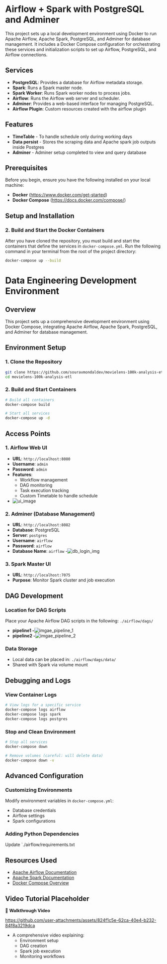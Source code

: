 # Airflow + Spark with PostgreSQL and Adminer

This project sets up a local development environment using Docker to run Apache Airflow, Apache Spark, PostgreSQL, and Adminer for database management. It includes a Docker Compose configuration for orchestrating these services and initialization scripts to set up Airflow, PostgreSQL, and Airflow connections.

## Services

- **PostgreSQL**: Provides a database for Airflow metadata storage.
- **Spark**: Runs a Spark master node.
- **Spark Worker**: Runs Spark worker nodes to process jobs.
- **Airflow**: Runs the Airflow web server and scheduler.
- **Adminer**: Provides a web-based interface for managing PostgreSQL.
- **Airflow Plugin**: Custom resources created with the airflow plugin

## Features
- **TimeTable** - To handle schedule only during working days
- **Data persist** - Stores the scraping data and Apache spark job outputs inside Postgres
- **Adminer** - Adminer setup completed to view and query database

## Prerequisites

Before you begin, ensure you have the following installed on your local machine:

- **Docker** (https://www.docker.com/get-started)
- **Docker Compose** (https://docs.docker.com/compose/)

## Setup and Installation

### 2. Build and Start the Docker Containers

After you have cloned the repository, you must build and start the containers that define the services in `docker-compose.yml`. Run the following command in your terminal from the root of the project directory:

```bash
docker-compose up --build

````

# Data Engineering Development Environment

## Overview
This project sets up a comprehensive development environment using Docker Compose, integrating Apache Airflow, Apache Spark, PostgreSQL, and Adminer for database management.





## Environment Setup

### 1. Clone the Repository
```bash
git clone https://github.com/souravmondaldev/movielens-100k-analysis-etl.git
cd movielens-100k-analysis-etl
```

### 2. Build and Start Containers
```bash
# Build all containers
docker-compose build

# Start all services
docker-compose up -d
```

## Access Points

### 1. Airflow Web UI
- **URL**: `http://localhost:8080`
- **Username**: `admin`
- **Password**: `admin`
- **Features**:
    - Workflow management
    - DAG monitoring
    - Task execution tracking
    -  Custom Timetable to handle schedule
- ![ui_image](https://i.imgur.com/if0zXSg.png)

### 2. Adminer (Database Management)
- **URL**: `http://localhost:8082`
- **Database**: PostgreSQL
- **Server**: `postgres`
- **Username**: `airflow`
- **Password**: `airflow`
- **Database Name**: `airflow`
-![db_login_img](https://i.imgur.com/JgM01cr.png)

### 3. Spark Master UI
- **URL**: `http://localhost:7075`
- **Purpose**: Monitor Spark cluster and job execution

## DAG Development

### Location for DAG Scripts
Place your Apache Airflow DAG scripts in the following:
`./airflow/dags/`

- **pipeline1 -**![imgae_pipeline_1](https://i.imgur.com/5ZV6Oq7.png)
- **pipeline2 -**![imgae_pipeline_2](https://i.imgur.com/3vOcwGo.png)

### Data Storage
- Local data can be placed in: `./airflow/dags/data/`
- Shared with Spark via volume mount

## Debugging and Logs

### View Container Logs
```bash
# View logs for a specific service
docker-compose logs airflow
docker-compose logs spark
docker-compose logs postgres
```

### Stop and Clean Environment
```bash
# Stop all services
docker-compose down

# Remove volumes (careful: will delete data)
docker-compose down -v
```

## Advanced Configuration

### Customizing Environments
Modify environment variables in `docker-compose.yml`:
- Database credentials
- Airflow settings
- Spark configurations

### Adding Python Dependencies
Update `./airflow/requirements.txt

## Resources Used
- [Apache Airflow Documentation](https://airflow.apache.org/docs/)
- [Apache Spark Documentation](https://spark.apache.org/docs/latest/)
- [Docker Compose Overview](https://docs.docker.com/compose/)

## Video Tutorial Placeholder
🎥 **Walkthrough Video**

https://github.com/user-attachments/assets/824f1c5e-62ca-40e4-b232-84f8a3219dca

- A comprehensive video explaining: 
    - Environment setup
    - DAG creation
    - Spark job execution
    - Monitoring workflows
